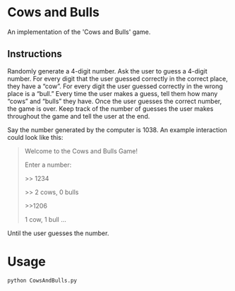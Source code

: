 # Cows and Bulls
An implementation of the 'Cows and Bulls' game.

## Instructions

Randomly generate a 4-digit number. Ask the user to guess a 4-digit number. For every digit that the user guessed correctly in the correct place, they have a “cow”. For every digit the user guessed correctly in the wrong place is a “bull.” Every time the user makes a guess, tell them how many “cows” and “bulls” they have. Once the user guesses the correct number, the game is over. Keep track of the number of guesses the user makes throughout the game and tell the user at the end.

Say the number generated by the computer is 1038. An example interaction could look like this:

  > Welcome to the Cows and Bulls Game!
  >
  >Enter a number:
  >
  >\>\> 1234
  >
  >\>\> 2 cows, 0 bulls
  >
  >\>\>1206
  >
  >1 cow, 1 bull
  >  ...
  
Until the user guesses the number.

# Usage
```python
python CowsAndBulls.py
```

